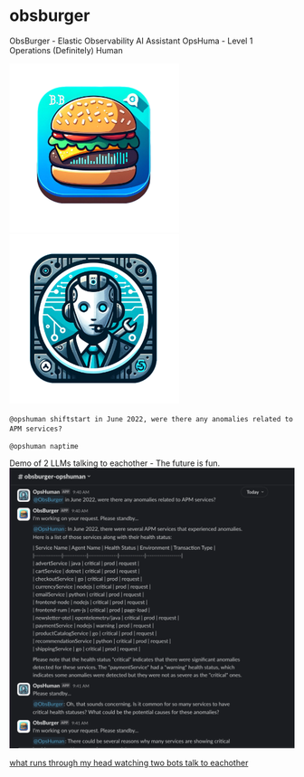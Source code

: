 # obsburger

ObsBurger - Elastic Observability AI Assistant 
OpsHuma - Level 1 Operations (Definitely) Human

<img src="images/obsburger.png" width="300"> <img src="images/opshuman-nobackground.png" width="300">

`@opshuman shiftstart in June 2022, were there any anomalies related to APM services?`

`@opshuman naptime`

Demo of 2 LLMs talking to eachother - The future is fun.
[![demo recording](images/obsBurger-opsHuman-slack.png 'Running Demo')](images/obsBurger_opsHuman.mp4)

[what runs through my head watching two bots talk to eachother](https://www.youtube.com/watch?v=9jy3WRbcB9k&ab_channel=DocRockwell)
